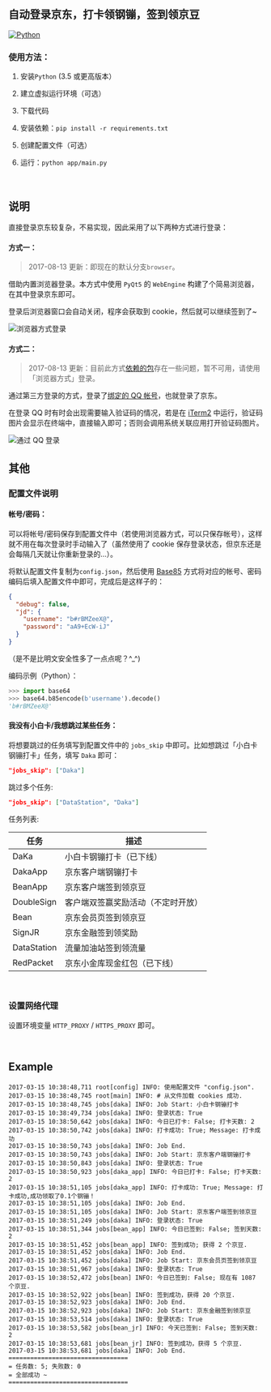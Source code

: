 ## 自动登录京东，打卡领钢镚，签到领京豆

[![Python](https://img.shields.io/badge/Python-3.5%2B-blue.svg)](https://www.python.org)


### 使用方法：

1. 安装`Python` (3.5 或更高版本）

2. 建立虚拟运行环境（可选）

3. 下载代码

4. 安装依赖：`pip install -r requirements.txt`

5. 创建配置文件（可选）

6. 运行：`python app/main.py`

<br>


## 说明

直接登录京东较复杂，不易实现，因此采用了以下两种方式进行登录：

#### 方式一：

> 2017-08-13 更新：即现在的默认分支`browser`。

借助内置浏览器登录。本方式中使用 `PyQt5` 的 `WebEngine` 构建了个简易浏览器，在其中登录京东即可。

登录后浏览器窗口会自动关闭，程序会获取到 cookie，然后就可以继续签到了~

![浏览器方式登录](docs/browser.png)


#### 方式二：

> 2017-08-13 更新：目前此方式[依赖的包](https://github.com/gera2ld/qqlib)存在一些问题，暂不可用，请使用「浏览器方式」登录。

通过第三方登录的方式，登录了[绑定的 QQ 帐号](https://safe.jd.com/union/index.action)，也就登录了京东。

在登录 QQ 时有时会出现需要输入验证码的情况，若是在 [iTerm2](http://www.iterm2.com/) 中运行，验证码图片会显示在终端中，直接输入即可；否则会调用系统关联应用打开验证码图片。

![通过 QQ 登录](docs/qq.png)


## 其他

### 配置文件说明

#### 帐号/密码：

可以将帐号/密码保存到配置文件中（若使用浏览器方式，可以只保存帐号），这样就不用在每次登录时手动输入了（虽然使用了 cookie 保存登录状态，但京东还是会每隔几天就让你重新登录的...）。

将默认配置文件复制为`config.json`，然后使用 [Base85](https://en.wikipedia.org/wiki/Ascii85) 方式将对应的帐号、密码编码后填入配置文件中即可，完成后是这样子的：

```json
{
  "debug": false,
  "jd": {
    "username": "b#rBMZeeX@",
    "password": "aA9+EcW-iJ"
  }
}
```

（是不是比明文安全性多了一点点呢？^_^)

编码示例（Python）：

```python
>>> import base64
>>> base64.b85encode(b'username').decode()
'b#rBMZeeX@'
```

#### 我没有小白卡/我想跳过某些任务：

将想要跳过的任务填写到配置文件中的 `jobs_skip` 中即可。比如想跳过「小白卡钢镚打卡」任务，填写 `Daka` 即可：

```json
"jobs_skip": ["Daka"]
```

跳过多个任务:

```json
"jobs_skip": ["DataStation", "Daka"]  
```

任务列表:

| 任务 | 描述 |
| --- | --- |
| DaKa | 小白卡钢镚打卡（已下线） |
| DakaApp | 京东客户端钢镚打卡 |
| BeanApp | 京东客户端签到领京豆 |
| DoubleSign | 客户端双签赢奖励活动（不定时开放） |
| Bean | 京东会员页签到领京豆 |
| SignJR | 京东金融签到领奖励 |
| DataStation | 流量加油站签到领流量 |
| RedPacket | 京东小金库现金红包（已下线） |

<br>


### 设置网络代理

设置环境变量 `HTTP_PROXY` / `HTTPS_PROXY` 即可。

<br>


## Example

```log
2017-03-15 10:38:48,711 root[config] INFO: 使用配置文件 "config.json".
2017-03-15 10:38:48,745 root[main] INFO: # 从文件加载 cookies 成功.
2017-03-15 10:38:48,745 jobs[daka] INFO: Job Start: 小白卡钢镚打卡
2017-03-15 10:38:49,734 jobs[daka] INFO: 登录状态: True
2017-03-15 10:38:50,642 jobs[daka] INFO: 今日已打卡: False; 打卡天数: 2
2017-03-15 10:38:50,742 jobs[daka] INFO: 打卡成功: True; Message: 打卡成功
2017-03-15 10:38:50,743 jobs[daka] INFO: Job End.
2017-03-15 10:38:50,743 jobs[daka] INFO: Job Start: 京东客户端钢镚打卡
2017-03-15 10:38:50,843 jobs[daka] INFO: 登录状态: True
2017-03-15 10:38:50,923 jobs[daka_app] INFO: 今日已打卡: False; 打卡天数: 2
2017-03-15 10:38:51,105 jobs[daka_app] INFO: 打卡成功: True; Message: 打卡成功,成功领取了0.1个钢镚！
2017-03-15 10:38:51,105 jobs[daka] INFO: Job End.
2017-03-15 10:38:51,105 jobs[daka] INFO: Job Start: 京东客户端签到领京豆
2017-03-15 10:38:51,249 jobs[daka] INFO: 登录状态: True
2017-03-15 10:38:51,344 jobs[bean_app] INFO: 今日已签到: False; 签到天数: 2
2017-03-15 10:38:51,452 jobs[bean_app] INFO: 签到成功; 获得 2 个京豆.
2017-03-15 10:38:51,452 jobs[daka] INFO: Job End.
2017-03-15 10:38:51,452 jobs[daka] INFO: Job Start: 京东会员页签到领京豆
2017-03-15 10:38:51,967 jobs[daka] INFO: 登录状态: True
2017-03-15 10:38:52,472 jobs[bean] INFO: 今日已签到: False; 现在有 1087 个京豆.
2017-03-15 10:38:52,922 jobs[bean] INFO: 签到成功，获得 20 个京豆.
2017-03-15 10:38:52,923 jobs[daka] INFO: Job End.
2017-03-15 10:38:52,923 jobs[daka] INFO: Job Start: 京东金融签到领京豆
2017-03-15 10:38:53,514 jobs[daka] INFO: 登录状态: True
2017-03-15 10:38:53,582 jobs[bean_jr] INFO: 今天已签到: False; 签到天数: 2
2017-03-15 10:38:53,681 jobs[bean_jr] INFO: 签到成功，获得 5 个京豆.
2017-03-15 10:38:53,681 jobs[daka] INFO: Job End.
=================================
= 任务数: 5; 失败数: 0
= 全部成功 ~
=================================
```





